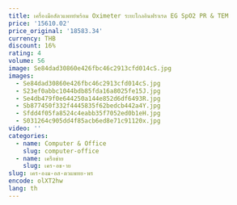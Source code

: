 ```yaml
---
title: เครื่องมือสัตวแพทย์พร้อม Oximeter ระยะไกลอินฟราเรด EG SpO2 PR & TEM
price: '15610.02'
price_original: '18583.34'
currency: THB
discount: 16%
rating: 4
volume: 56
image: Se84dad30860e426fbc46c2913cfd014cS.jpg
images:
  - Se84dad30860e426fbc46c2913cfd014cS.jpg
  - S23ef0abbc1044bdb85fda16a8025fe15J.jpg
  - Se4db479f0e644250a144e852d6df6493R.jpg
  - Sb877450f332f4445835f62bedcb442a4Y.jpg
  - Sfdd4f05fa8524c4eabb35f7052ed0b1eH.jpg
  - S031264c905dd4f85acb6ed8e71c91120x.jpg
video: ''
categories:
  - name: Computer & Office
    slug: computer-office
  - name: เครือข่าย
    slug: เคร-อข-าย
slug: เคร-องม-อส-ตวแพทย-พร
encode: olXT2hw
lang: th
---
```

  